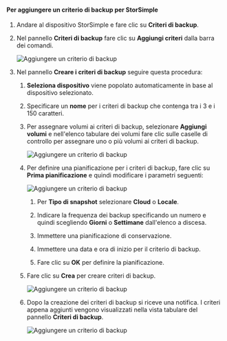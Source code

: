 <!--author=alkohli last changed: 02/10/17-->

<a id="to-add-a-storsimple-backup-policy" class="xliff"></a>

#### Per aggiungere un criterio di backup per StorSimple

1. Andare al dispositivo StorSimple e fare clic su **Criteri di backup**.

2. Nel pannello **Criteri di backup** fare clic su **Aggiungi criteri** dalla barra dei comandi.
   
    ![Aggiungere un criterio di backup](./media/storsimple-8000-add-backup-policy-u2/addbupol1.png)

3. Nel pannello **Creare i criteri di backup** seguire questa procedura:
   
   1. **Seleziona dispositivo** viene popolato automaticamente in base al dispositivo selezionato.
   
   2. Specificare un **nome** per i criteri di backup che contenga tra i 3 e i 150 caratteri.
       
   3. Per assegnare volumi ai criteri di backup, selezionare **Aggiungi volumi** e nell'elenco tabulare dei volumi fare clic sulle caselle di controllo per assegnare uno o più volumi ai criteri di backup.

       ![Aggiungere un criterio di backup](./media/storsimple-8000-add-backup-policy-u2/addbupol2.png)

   4. Per definire una pianificazione per i criteri di backup, fare clic su **Prima pianificazione** e quindi modificare i parametri seguenti:

       ![Aggiungere un criterio di backup](./media/storsimple-8000-add-backup-policy-u2/addbupol3.png)

       1. Per **Tipo di snapshot** selezionare **Cloud** o **Locale**.

       2. Indicare la frequenza dei backup specificando un numero e quindi scegliendo **Giorni** o **Settimane** dall'elenco a discesa.

       3. Immettere una pianificazione di conservazione.

       4. Immettere una data e ora di inizio per il criterio di backup.

       5. Fare clic su **OK** per definire la pianificazione.

   5. Fare clic su **Crea** per creare criteri di backup.

       ![Aggiungere un criterio di backup](./media/storsimple-8000-add-backup-policy-u2/addbupol4.png)
   
   6. Dopo la creazione dei criteri di backup si riceve una notifica. I criteri appena aggiunti vengono visualizzati nella vista tabulare del pannello **Criteri di backup**.

       ![Aggiungere un criterio di backup](./media/storsimple-8000-add-backup-policy-u2/addbupol7.png)

